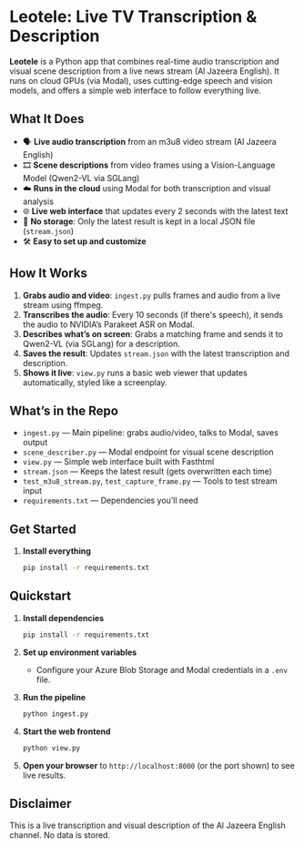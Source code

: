 # Leotele: Live TV Transcription & Description

**Leotele** is a Python app that combines real-time audio transcription and visual scene description from a live news stream (Al Jazeera English). It runs on cloud GPUs (via Modal), uses cutting-edge speech and vision models, and offers a simple web interface to follow everything live.

## What It Does

- 🗣️ **Live audio transcription** from an m3u8 video stream (Al Jazeera English)
- 🎞️ **Scene descriptions** from video frames using a Vision-Language Model (Qwen2-VL via SGLang)
- ☁️ **Runs in the cloud** using Modal for both transcription and visual analysis
- 🌐 **Live web interface** that updates every 2 seconds with the latest text
- 🛑 **No storage**: Only the latest result is kept in a local JSON file (`stream.json`)
- 🛠️ **Easy to set up and customize**

## How It Works

1. **Grabs audio and video**: `ingest.py` pulls frames and audio from a live stream using ffmpeg.
2. **Transcribes the audio**: Every 10 seconds (if there's speech), it sends the audio to NVIDIA’s Parakeet ASR on Modal.
3. **Describes what’s on screen**: Grabs a matching frame and sends it to Qwen2-VL (via SGLang) for a description.
4. **Saves the result**: Updates `stream.json` with the latest transcription and description.
5. **Shows it live**: `view.py` runs a basic web viewer that updates automatically, styled like a screenplay.

## What’s in the Repo

- `ingest.py` — Main pipeline: grabs audio/video, talks to Modal, saves output
- `scene_describer.py` — Modal endpoint for visual scene description
- `view.py` — Simple web interface built with Fasthtml
- `stream.json` — Keeps the latest result (gets overwritten each time)
- `test_m3u8_stream.py`, `test_capture_frame.py` — Tools to test stream input
- `requirements.txt` — Dependencies you’ll need

## Get Started

1. **Install everything**

   ```bash
   pip install -r requirements.txt


## Quickstart

1. **Install dependencies**

   ```bash
   pip install -r requirements.txt
   ```

2. **Set up environment variables**
   - Configure your Azure Blob Storage and Modal credentials in a `.env` file.

3. **Run the pipeline**

   ```bash
   python ingest.py
   ```

4. **Start the web frontend**

   ```bash
   python view.py
   ```

5. **Open your browser** to `http://localhost:8000` (or the port shown) to see live results.

## Disclaimer

This is a live transcription and visual description of the Al Jazeera English channel. No data is stored.